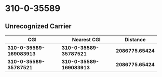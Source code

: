 # 310-0-35589
## Unrecognized Carrier


| CGI | Nearest CGI | Distance |
|-----|-------------|----------|
| **310-0-35589-169083913** | **310-0-35589-35787521** | **2086775.65424** |
| **310-0-35589-35787521** | **310-0-35589-169083913** | **2086775.65424** |
